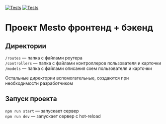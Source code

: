 [![Tests](https://github.com/pittburg/express-mesto-gha/actions/workflows/tests-13-sprint.yml/badge.svg)](https://github.com/pittburg/express-mesto-gha/actions/workflows/tests-13-sprint.yml) [![Tests](https://github.com/pittburg/express-mesto-gha/actions/workflows/tests-14-sprint.yml/badge.svg)](https://github.com/pittburg/express-mesto-gha/actions/workflows/tests-14-sprint.yml)
# Проект Mesto фронтенд + бэкенд


## Директории

`/routes` — папка с файлами роутера  
`/controllers` — папка с файлами контроллеров пользователя и карточки   
`/models` — папка с файлами описания схем пользователя и карточки  
  
Остальные директории вспомогательные, создаются при необходимости разработчиком

## Запуск проекта

`npm run start` — запускает сервер   
`npm run dev` — запускает сервер с hot-reload
